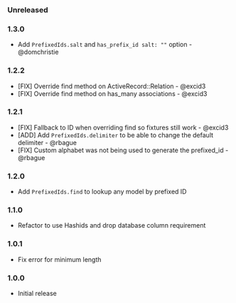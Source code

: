 ### Unreleased

### 1.3.0

* Add `PrefixedIds.salt` and `has_prefix_id salt: ""` option - @domchristie

### 1.2.2

* [FIX] Override find method on ActiveRecord::Relation - @excid3
* [FIX] Override find method on has_many associations - @excid3

### 1.2.1

* [FIX] Fallback to ID when overriding find so fixtures still work - @excid3
* [ADD] Add `PrefixedIds.delimiter` to be able to change the default delimiter - @rbague
* [FIX] Custom alphabet was not being used to generate the prefixed_id - @rbague

### 1.2.0

* Add `PrefixedIds.find` to lookup any model by prefixed ID

### 1.1.0

* Refactor to use Hashids and drop database column requirement

### 1.0.1

* Fix error for minimum length

### 1.0.0

* Initial release
